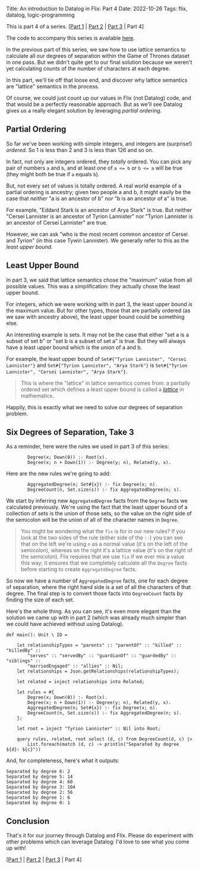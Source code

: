 Title: An introduction to Datalog in Flix: Part 4
Date: 2022-10-26
Tags: flix, datalog, logic-programming

This is part 4 of a series. \[[Part 1](datalog1.html) | [Part 2](datalog2.html) | [Part 3](datalog3.html) | Part 4\]

The code to accompany this series is available [here](https://github.com/paulbutcher/datalog-flix).

In the previous part of this series, we saw how to use lattice semantics to calculate all our degrees of separation within the Game of Thrones dataset in one pass. But we didn't quite get to our final solution because we weren't yet calculating counts of the number of characters at each degree.

In this part, we'll tie off that loose end, and discover why lattice semantics are "lattice" semantics in the process.

Of course, we could just count up our values in Flix (not Datalog) code, and that would be a perfectly reasonable approach. But as we'll see Datalog gives us a really elegant solution by leveraging *partial ordering*.

## Partial Ordering

So far we've been working with simple integers, and integers are (surprise!) *ordered*. So 1 is less than 2 and 3 is less than 126 and so on.

In fact, not only are integers ordered, they *totally* ordered. You can pick any pair of numbers `a` and `b`, and at least one of `a <= b` or `b <= a` will be true (they might both be true if `a` equals `b`).

But, not every set of values is totally ordered. A real world example of a partial ordering is ancestry; given two people a and b, it might easily be the case that *neither* "a is an ancestor of b" *nor* "b is an ancestor of a" is true.

For example, "Eddard Stark is an ancestor of Arya Stark" is true. But neither "Cersei Lannister is an ancestor of Tyrion Lannister" nor "Tyrion Lannister is an ancestor of Cersei Lannister" are true.

However, we can ask "who is the most recent common ancestor of Cersei and Tyrion" (in this case Tywin Lannister). We generally refer to this as the *least upper bound*.

## Least Upper Bound

In part 3, we said that lattice semantics chose the "maximum" value from all possible values. This was a simplification: they actually chose the least upper bound.

For integers, which we were working with in part 3, the least upper bound *is* the maximum value. But for other types, those that are partially ordered (as we saw with ancestry above), the least upper bound could be something else.

An interesting example is sets. It may not be the case that either "set a is a subset of set b" or "set b is a subset of set a" is true. But they will always have a least upper bound which is the *union* of a and b.

For example, the least upper bound of `Set#{"Tyrion Lannister", "Cersei Lannister"}` and `Set#{"Tyrion Lannister", "Arya Stark"}` is `Set#{"Tyrion Lannister", "Cersei Lannister", "Arya Stark"}`.

> This is where the "lattice" in lattice semantics comes from: a partially ordered set which defines a least upper bound is called a [*lattice*](https://en.wikipedia.org/wiki/Lattice_(order)) in mathematics.

Happily, this is exactly what we need to solve our degrees of separation problem.

## Six Degrees of Separation, Take 3

As a reminder, here were the rules we used in part 3 of this series:

```flix
        Degree(x; Down(0)) :- Root(x).
        Degree(x; n + Down(1)) :- Degree(y; n), Related(y, x).
```
Here are the new rules we're going to add:

```flix
        AggregatedDegree(n; Set#{x}) :- fix Degree(x; n).
        DegreeCount(n, Set.size(s)) :- fix AggregatedDegree(n; s).
```
We start by inferring new `AggregatedDegree` facts from the `Degree` facts we calculated previously. We're using the fact that the least upper bound of a collection of sets is the union of those sets, so the value on the right side of the semicolon will be the union of all of the character names in `Degree`.

> You might be wondering what the `fix` is for in our new rules? If you look at the two sides of the rule (either side of the `:-`) you can see that on the left we're using `n` as a normal value (it's on the left of the semicolon), whereas on the right it's a lattice value (it's on the right of the semicolon). Flix requires that we use `fix` if we ever mix a value this way; it ensures that we completely calculate all the `Degree` facts before starting to create `AggregateDegree` facts.

So now we have a number of `AggregatedDegree` facts, one for each degree of separation, where the right hand side is a set of all the characters of that degree. The final step is to convert those facts into `DegreeCount` facts by finding the size of each set.

Here's the whole thing. As you can see, it's even more elegant than the solution we came up with in part 2 (which was already much simpler than we could have achieved without using Datalog).

```flix
def main(): Unit \ IO =

    let relationshipTypes = "parents" :: "parentOf" :: "killed" :: "killedBy" ::
        "serves" :: "servedBy" :: "guardianOf" :: "guardedBy" :: "siblings" ::
        "marriedEngaged" :: "allies" :: Nil;
    let relationships = Json.getRelationships(relationshipTypes);

    let related = inject relationships into Related;

    let rules = #{
        Degree(x; Down(0)) :- Root(x).
        Degree(x; n + Down(1)) :- Degree(y; n), Related(y, x).
        AggregatedDegree(n; Set#{x}) :- fix Degree(x; n).
        DegreeCount(n, Set.size(s)) :- fix AggregatedDegree(n; s).
    };

    let root = inject "Tyrion Lannister" :: Nil into Root;

    query rules, related, root select (d, c) from DegreeCount(d, c) |>
        List.foreach(match (d, c) -> println("Separated by degree ${d}: ${c}"))
```
And, for completeness, here's what it outputs:

```flix
Separated by degree 6: 2
Separated by degree 5: 14
Separated by degree 4: 60
Separated by degree 3: 104
Separated by degree 2: 56
Separated by degree 1: 6
Separated by degree 0: 1
```

## Conclusion

That's it for our journey through Datalog and Flix. Please do experiment with other problems which can leverage Datalog: I'd love to see what you come up with!

\[[Part 1](datalog1.html) | [Part 2](datalog2.html) | [Part 3](datalog3.html) | Part 4\]
